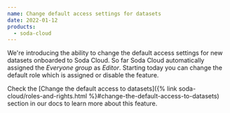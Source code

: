 ```yaml
---
name: Change default access settings for datasets
date: 2022-01-12
products:
  - soda-cloud
---
```


We're introducing the ability to change the default access settings for new datasets onboarded to Soda Cloud. So far Soda Cloud automatically assigned the _Everyone group_ as _Editor_. Starting today you can change the default role which is assigned or disable the feature.

Check the [Change the default access to datasets]({% link soda-cloud/roles-and-rights.html %}#change-the-default-access-to-datasets) section in our docs to learn more about this feature.
